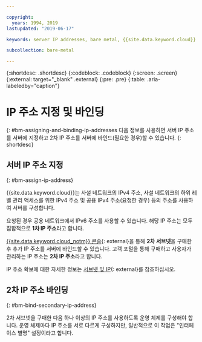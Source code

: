 ```yaml
---

copyright:
  years: 1994, 2019
lastupdated: "2019-06-17"

keywords: server IP addresses, bare metal, {{site.data.keyword.cloud}}

subcollection: bare-metal

---
```


{:shortdesc: .shortdesc}
{:codeblock: .codeblock}
{:screen: .screen}
{:external: target="_blank" .external}
{:pre: .pre}
{:table: .aria-labeledby="caption"}

# IP 주소 지정 및 바인딩
{: #bm-assigning-and-binding-ip-addresses
다음 정보를 사용하면 서버 IP 주소를 서버에 지정하고 2차 IP 주소를 서버에 바인드(필요한 경우)할 수 있습니다.
{: shortdesc}

## 서버 IP 주소 지정
{: #bm-assign-ip-address}

{{site.data.keyword.cloud}}는 사설 네트워크의 IPv4 주소, 사설 네트워크의 하위 레벨 관리 액세스를 위한 IPv4 주소 및 공용 IPv4 주소(요청한 경우) 등의 주소를 사용하여 서버를 구성합니다. 

요청된 경우 공용 네트워크에서 IPv6 주소를 사용할 수 있습니다. 해당 IP 주소는 모두
집합적으로 **1차 IP 주소**라고 합니다.

[{{site.data.keyword.cloud_notm}} 콘솔](https://cloud.ibm.com){: external}을 통해 **2차 서브넷**을 구매한 후 추가 IP 주소를 서버에 바인드할 수 있습니다. 고객 포털을 통해 구매하고 사용자가 관리하는
IP 주소는 **2차 IP 주소**라고 합니다.

IP 주소 확보에 대한 자세한 정보는 [서브넷 및 IP](https://cloud.ibm.com/docs/infrastructure/subnets/){: external}를 참조하십시오.


## 2차 IP 주소 바인딩
{: #bm-bind-secondary-ip-address}

2차 서브넷을 구매한 다음 하나 이상의 IP 주소를 사용하도록
운영 체제를 구성해야 합니다. 운영 체제마다 IP 주소를 서로 다르게 구성하지만, 일반적으로 이 작업은 "인터페이스 별명" 설정이라고 합니다.
